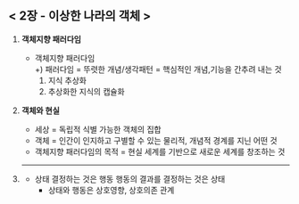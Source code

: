 ## < 2장 - 이상한 나라의 객체 >
1. **객체지향 패러다임**
   + 객체지향 패러다임   
   +) 패러다임 = 뚜렷한 개념/생각패턴 = 핵심적인 개념,기능을 간추려 내는 것
     1. 지식 추상화
     2. 추상화한 지식의 캡슐화


2. **객체와 현실**
   + 세상 = 독립적 식별 가능한 객체의 집합
   + 객체 = 인간이 인지하고 구별할 수 있는 물리적, 개념적 경계를 지닌 어떤 것 
   + 객체지향 패러다임의 목적 = 현실 세계를 기반으로 새로운 세계를 창조하는 것


3. ****
   + 상태 결정하는 것은 행동 행동의 결과를 결정하는 것은 상태  
     + 상태와 행동은 상호영향, 상호의존 관계